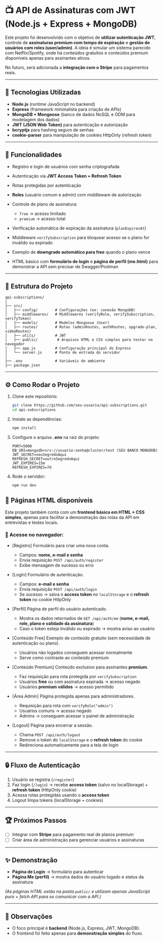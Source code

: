 
# 📺 API de Assinaturas com JWT (Node.js + Express + MongoDB)

Este projeto foi desenvolvido com o objetivo de **utilizar autenticação JWT**, controle de **assinaturas premium com tempo de expiração** e **gestão de usuários com roles (user/admin)**.
A ideia é simular um sistema parecido com Netflix/Spotify, onde há conteúdos gratuitos e conteúdos premium disponíveis apenas para assinantes ativos.

No futuro, será adicionada a **integração com o Stripe** para pagamentos reais.

---

## 🚀 Tecnologias Utilizadas

* **Node.js** (runtime JavaScript no backend)
* **Express** (framework minimalista para criação de APIs)
* **MongoDB + Mongoose** (banco de dados NoSQL e ODM para modelagem dos dados)
* **JWT (JSON Web Token)** para autenticação e autorização
* **bcryptjs** para hashing seguro de senhas
* **cookie-parser** para manipulação de cookies HttpOnly (refresh token)

---

## 🔑 Funcionalidades

* Registro e login de usuários com senha criptografada
* Autenticação via **JWT Access Token + Refresh Token**
* Rotas protegidas por autenticação
* **Roles** (usuário comum e admin) com middleware de autorização
* Controle de plano de assinatura:

  * `free` → acesso limitado
  * `premium` → acesso total
* Verificação automática de expiração da assinatura (`planExpiresAt`)
* Middleware `verifySubscription` para bloquear acesso se o plano for inválido ou expirado
* Exemplo de **downgrade automático para free** quando o plano vence
* HTML básico com **formulário de login** e **página de perfil (me.html)** para demonstrar a API sem precisar de Swagger/Postman

---

## 📂 Estrutura do Projeto

```
api-subscriptions/
│
├── src/
│   ├── config/        # Configurações (ex: conexão MongoDB)
│   ├── middlewares/   # Middlewares (verifyRole, verifySubscription, verifyToken)
│   ├── models/        # Modelos Mongoose (User)
│   ├── routes/        # Rotas (adminRoutes, authRoutes, upgrade-plan, videoRoutes)
│   ├── utils/         # JWT
│   ├── public/         # Arquivos HTML e CSS simples para testar no navegador
│   ├── app.js         # Configuração principal do Express
│   └── server.js      # Ponto de entrada do servidor
│
├── .env               # Variáveis de ambiente
├── package.json       
```

---

## ⚙️ Como Rodar o Projeto

1. Clone este repositório:

   ```bash
   git clone https://github.com/seu-usuario/api-subscriptions.git
   cd api-subscriptions
   ```

2. Instale as dependências:

   ```bash
   npm install
   ```

3. Configure o arquivo **.env** na raiz do projeto:

   ```env
   PORT=5000
   DB_URI=mongodb+srv://usuario:senha@cluster/test (SEU BANCO MONGODB)
   JWT_SECRET=seuSegredoAqui
   REFRESH_SECRET=outroSegredoAqui
   JWT_EXPIRES=15m
   REFRESH_EXPIRES=7d
   ```

4. Rode o servidor:

   ```bash
   npm run dev
   ```

## 📄 Páginas HTML disponíveis

Este projeto também conta com um **frontend básico em HTML + CSS simples**, apenas para facilitar a demonstração das rotas da API em entrevistas e testes locais.

### 🔗 Acesse no navegador:

- [Registro] 
  Formulário para criar uma nova conta.  
  - Campos: **nome, e-mail e senha**  
  - Envia requisição `POST /api/auth/register`  
  - Exibe mensagem de sucesso ou erro  

- [Login]
  Formulário de autenticação.  
  - Campos: **e-mail e senha**  
  - Envia requisição `POST /api/auth/login`  
  - Se sucesso → salva o **access token** no `localStorage` e o **refresh token** no cookie HttpOnly  

- [Perfil] 
  Página de perfil do usuário autenticado.  
  - Mostra os dados retornados de `GET /api/auth/me` (**nome, e-mail, role, plano e validade da assinatura**)  
  - Caso o token esteja inválido ou expirado → mostra aviso ao usuário  

- [Conteúdo Free]
  Exemplo de conteúdo gratuito (sem necessidade de autenticação ou plano).  
  - Usuários não logados conseguem acessar normalmente  
  - Serve como contraste ao conteúdo premium  

- [Conteúdo Premium]
  Conteúdo exclusivo para assinantes **premium**.  
  - Faz requisição para rota protegida por `verifySubscription`  
  - Usuários **free** ou com assinatura expirada → acesso negado  
  - Usuários **premium válidos** → acesso permitido  

- [Área Admin] 
  Página protegida apenas para administradores.  
  - Requisição para rota com `verifyRole("admin")`  
  - Usuários comuns → acesso negado  
  - Admins → conseguem acessar o painel de administração  

- [Logout] 
  Página para encerrar a sessão.  
  - Chama `POST /api/auth/logout`  
  - Remove o token do `localStorage` e o **refresh token** do cookie  
  - Redireciona automaticamente para a tela de login  


---

## 🔒 Fluxo de Autenticação

1. Usuário se registra (`/register`)
2. Faz login (`/login`) → recebe **access token** (salvo no localStorage) + **refresh token** (HttpOnly cookie)
3. Acessa rotas protegidas usando o **access token**
4. Logout limpa tokens (localStorage + cookies)

---

## 🏆 Próximos Passos

* [ ] Integrar com **Stripe** para pagamento real de planos premium
* [ ] Criar área de administração para gerenciar usuários e assinaturas

---

## ✨ Demonstração

* **Página de Login** → formulário para autenticar
* **Página Me (perfil)** → mostra dados do usuário logado e status da assinatura

*(As páginas HTML estão na pasta `public/` e utilizam apenas JavaScript puro + fetch API para se comunicar com a API.)*

---

## 📌 Observações

* O foco principal é **backend** (Node.js, Express, JWT, MongoDB).
* O frontend foi feito apenas para **demonstração simples** do fluxo.
